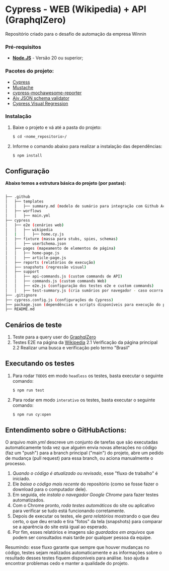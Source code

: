 # Cypress - WEB (Wikipedia) + API (GraphqlZero)
 
Repositório criado para o desafio de automação da empresa Winnin

### Pré-requisitos

- **[Node.JS](http://nodejs.org/download/)** - Versão 20 ou superior;

### Pacotes do projeto:

- [Cypress](https://www.cypress.io/)
- [Mustache](https://www.npmjs.com/package/mustache)
- [cypress-mochawesome-reporter](https://www.npmjs.com/package/cypress-mochawesome-reporter)
- [Ajv JSON schema validator](https://www.npmjs.com/package/ajv)
- [Cypress Visual Regression](https://www.npmjs.com/package/cypress-visual-regression)

### Instalação

1. Baixe o projeto e vá até a pasta do projeto:

   ```sh
   $ cd <nome_repositorio>/
   ```

2. Informe o comando abaixo para realizar a instalação das dependências:

   ```sh
   $ npm install
   ```

## Configuração

**Abaixo temos a estrutura básica do projeto (por pastas):**

```bash

├── .github
│   ├── templates
│   │   ├── summary.md (modelo de sumário para integração com Github Actions)
│   ├── worflows
│   │   ├── main.yml
├── cypress
│   ├── e2e (cenários web)
│   │   ├── wikipedia
│   |   │   ├── home.cy.js
│   ├── fixture (massa para stubs, spies, schemas)
│   │   ├── userSchema.json
│   ├── pages (mapeamento de elementos de página)
│   │   ├── home-page.js
│   │   ├── article-page.js
│   ├── reports (relatórios de execução)
│   ├── snapshots (regressão visual)
│   ├── support
│   │   ├── api-commands.js (custom commands de API)
│   │   ├── commands.js (custom commands Web)
│   │   ├── e2e.js (configuração dos testes e2e e custom commands)
│   │   ├── test-summary.js (cria sumários por navegador - caso ocorra problemas no Github Actions)
├── .gitignore
├── cypress.config.js (configurações do Cypress)
├── package.json (dependências e scripts disponíveis para execução do projeto)
├── README.md
```

## Cenários de teste

1. Teste para a query user do [GraphqlZero](https://graphqlzero.almansi.me/#example-top)
2. Testes E2E na página da [Wikipedia](https://www.wikipedia.org/)
   2.1 Verificação da página principal
   2.2 Realizar uma busca e verificação pelo termo "Brasil"

## Executando os testes

1. Para rodar `TODOS` em modo `headless` os testes, basta executar o seguinte comando:

   ```sh
   $ npm run test
   ```

2. Para rodar em modo `interativo` os testes, basta executar o seguinte comando:

   ```sh
   $ npm run cy:open
   ```

## Entendimento sobre o GitHubActions:

O arquivo *main.yml* descreve um conjunto de tarefas que são executadas automaticamente toda vez que alguém envia novas alterações no código (faz um "push") para a branch principal ("main") do projeto, abre um pedido de mudança (pull request) para essa branch, ou aciona manualmente o processo.

1. *Quando o código é atualizado ou revisado*, esse "fluxo de trabalho" é iniciado.  
2. Ele *baixa o código mais recente* do repositório (como se fosse fazer o download para o computador dele).  
3. Em seguida, ele *instala o navegador Google Chrome* para fazer testes automatizados.  
4. Com o Chrome pronto, *roda testes automáticos* do site ou aplicativo para verificar se tudo está funcionando corretamente.  
5. Depois de executar os testes, ele *gera relatórios* mostrando o que deu certo, o que deu errado e tira "fotos" da tela (snapshots) para comparar se a aparência do site está igual ao esperado.  
6. Por fim, esses relatórios e imagens são *guardados em arquivos* que podem ser consultados mais tarde por qualquer pessoa da equipe.

Resumindo: esse fluxo garante que sempre que houver mudanças no código, testes sejam realizados automaticamente e as informações sobre o resultado desses testes fiquem disponíveis para análise. Isso ajuda a encontrar problemas cedo e manter a qualidade do projeto.
